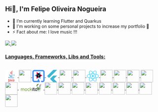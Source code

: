 <h2>Hi👋, I'm Felipe Oliveira Nogueira</h2> 

- 🌱 I’m currently learning Flutter and Quarkus
- 🔭 I'm working on some personal projects to increase my portfolio 🎯
- ⚡ Fact about me: I love music !!!

<div align="left">
  <a href="https://github.com/Felipe678">
  <img height="180em" src="https://github-readme-stats.vercel.app/api?username=Felipe678&rank_icon=github&show_icons=true&theme=dark&include_all_commits=true&count_private=true"/>
  <img height="180em" src="https://github-readme-stats.vercel.app/api/top-langs/?username=Felipe678&layout=compact&langs_count=8&theme=dark"/>
</div>
    
<h3 align="left">Languages, Frameworks, Libs and Tools:</h3>

<div style="display: inline_block"><br>

  <img align="center" height="40" width="40" src="https://raw.githubusercontent.com/devicons/devicon/master/icons/java/java-original-wordmark.svg">
  <img align="center" height="40" width="40" src="https://cdn.jsdelivr.net/gh/devicons/devicon/icons/spring/spring-original-wordmark.svg">
  <img align="center" height="40" width="40" src="https://raw.githubusercontent.com/github/explore/5b3600551e122a3277c2c5368af2ad5725ffa9a1/topics/quarkus/quarkus.png">
  <img align="center" height="40" width="40" src="https://raw.githubusercontent.com/devicons/devicon/master/icons/flutter/flutter-plain.svg">
  <img align="center" height="40" width="40" src="https://cdn.jsdelivr.net/gh/devicons/devicon/icons/dart/dart-plain-wordmark.svg">
  <img align="center" height="40" width="40" src="https://cdn.jsdelivr.net/gh/devicons/devicon/icons/android/android-plain.svg">
  <img align="center" height="40" width="40" src="https://raw.githubusercontent.com/devicons/devicon/master/icons/react/react-original.svg">
  <img align="center" height="40" width="40" src="https://cdn.jsdelivr.net/gh/devicons/devicon/icons/redux/redux-original.svg">
  <img align="center" height="40" width="40" src="https://cdn.jsdelivr.net/gh/devicons/devicon/icons/mongodb/mongodb-original-wordmark.svg">
  <img align="center" height="40" width="40" src="https://cdn.jsdelivr.net/gh/devicons/devicon/icons/postgresql/postgresql-plain-wordmark.svg">
  <img align="center" height="40" width="40" src="https://cdn.jsdelivr.net/gh/devicons/devicon/icons/redis/redis-original-wordmark.svg">
  <img align="center" height="40" width="40" src="https://cdn.jsdelivr.net/gh/devicons/devicon/icons/selenium/selenium-original.svg">
  <img align="center" height="40" width="80" src="https://raw.githubusercontent.com/mockito/mockito/main/src/javadoc/org/mockito/logo.png">
  <img align="center" height="40" width="40" src="https://cdn.jsdelivr.net/gh/devicons/devicon/icons/docker/docker-original-wordmark.svg">
  <img align="center" height="40" width="40" src="https://cdn.jsdelivr.net/gh/devicons/devicon/icons/kubernetes/kubernetes-plain-wordmark.svg">
  <img align="center" height="40" width="40" src="https://cdn.jsdelivr.net/gh/devicons/devicon/icons/jenkins/jenkins-original.svg">
  <img align="center" height="40" width="40" src="https://cdn.jsdelivr.net/gh/devicons/devicon/icons/sourcetree/sourcetree-original-wordmark.svg">
  <img align="center" height="40" width="40" src="https://www.vectorlogo.zone/logos/getpostman/getpostman-icon.svg">
  <img align="center" height="40" width="40" src="https://cdn.jsdelivr.net/gh/devicons/devicon/icons/git/git-original.svg">
  <img align="center" height="40" width="40" src="https://cdn.jsdelivr.net/gh/devicons/devicon/icons/vscode/vscode-original.svg">
  <img align="center" height="40" width="40" src="https://cdn.jsdelivr.net/gh/devicons/devicon/icons/jira/jira-original-wordmark.svg">
  <img align="center" height="40" width="40" src="https://cdn.jsdelivr.net/gh/devicons/devicon/icons/confluence/confluence-original-wordmark.svg">
  
  
</div>
